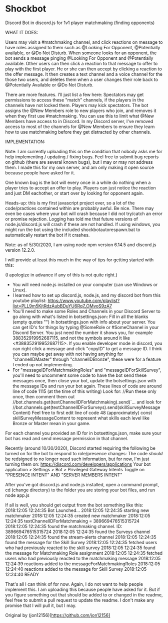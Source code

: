 # Shockbot

Discord Bot in discord.js for 1v1 player matchmaking (finding opponents)

WHAT IT DOES:

Users may visit a #matchmaking channel, and click reactions on message to have roles assigned to them such as @Looking For Opponent, @Potentially available, or @Do Not Disturb.
When someone looks for an opponent, the bot sends a message pinging @Looking For Opponent and @Potentially available.
Other users can then click a reaction to that message to offer to play with the first player.
He or she can then accept by clicking a reaction to the offer message.
It then creates a text channel and a voice channel for the those two users, and deletes them when a user changes their role back to @Potentially Available or @Do Not Disturb.

There are more features.  I'll just list a few here:
Spectators may get permissions to access these "match" channels, if the players in the channels have not locked them.
Players may kick spectators.
The bot assigns the @New Members role to new players who join, and removes it when they first use #matchmaking.  You can use this to limit what @New Members have access to in Discord.  In my Discord server, I've removed access to most of the channels for @New Members to ensure they learn how to use matchmaking before they get distracted by other channels.

IMPLEMENTATION:

Note: I am currently uploading this on the condition that nobody asks me for help implementing / updating / fixing bugs.  Feel free to submit bug reports on github (there are several known bugs), but I may or may not address them.  I made this for my own server, and am only making it open source because people have asked for it.

One known bug is the bot will every once in a while do nothing when a player tries to accept an offer to play.  Players can just notice the reaction and just DM eachother, or start over by looking for opponent again.

Heads-up: this is my first javascript project ever, so a lot of the code/practices contained within are probably awful.  Be nice.  There may even be cases where your bot will crash because I did not try/catch an error or promise rejection.  Logging has told me that future versions of node.js/discord.js will crash if these are not handled.
If using windows, you might run the bot using the included shockbotautorespawn.bat to automatically restart the bot if it crashes.

Note: as of 5/30/2020, I am using node npm version 6.14.5 and discord.js version 12.2.0.

I will provide at least this much in the way of tips for getting started with this:

(I apologize in advance if any of this is not quite right.)

- You will need node.js installed on your computer (can use Windows or Linux).
- I learned how to set up discord.js, node.js, and my discord bot from this youtube playlist:  https://www.youtube.com/playlist?list=PLL9m5KjtRdzAubBDuYU6Rq7_OMvoS9zA7
- You'll need to make some Roles and Channels in your Discord Server to go along with what's listed in botsettings.json:  Fill in all the blanks (empty quotes "") in botsettings.json with info about your server.  You can get ID's for things by typing \@SomeRole or \#SomeChannel in your Discord Server.  You just need the number it shows you, for example 388352919952687115, and not the symbols around it like <#388352919952687115>.  If you enable developer mode in discord, you can right click a message and click "copyID" to get a message ID.
I think you can maybe get away with not having anything for "channelIDMaster" through "channelIDBronze", these were for a feature I ended up not implementing.
- For "messageIDForMatchmakingRoles" and "messageIDForSkillSurvey", you'll need to uncomment some code to have the bot send these messages once, then close your bot, update the botsettings.json with the message IDs and run your bot again. These lines of code are around line of code 1115 (at the time of this writing) Look for: //Run these only once, then comment them out    //bot.channels.get(textChannelIDForMatchmaking).send(`...
and look for //bot.channels.get(textChannelIDForSurveys).send(skillSurveyMessageContent)
Feel free to first edit line of code 48 (approximately) const skillSurveyMessageContent to represent what skills each level like Bronze or Master mean in your game.

For each channel you provided an ID for in botsettings.json, make sure your bot has read and send message permission in that channel.

Recently (around 10/30/2020), Discord started requiring the following be turned on for the bot to respond to role/presence changes:
The code *should* be redsigned to no longer need such information, but for now, I'm just turning them on:
https://discord.com/developers/applications
Your bot application > Settings > Bot > Privileged Gateway Intents
Toggle on "PRESENCE INTENT" AND "SERVER MEMBERS INTENT"

After you've got discord.js and node.js installed,
open a command prompt, cd (change directory) to the folder you are storing your bot files,
and run
node app.js

If all is well, you should get output from the bot something like this:
2018:12:05 12:24:35 Bot Launched...
2018:12:05 12:24:35 starting new matchmaker
2018:12:05 12:24:35 created new matchmaker
2018:12:05 12:24:35 textChannelIDForMatchmaking = 389669476515315724
2018:12:05 12:24:35 found the matchmaking channel. ID: 389669476515315724
2018:12:05 12:24:35 found the Surveys channel
2018:12:05 12:24:35 found the stream-alerts channel
2018:12:05 12:24:35 found the message for the Skill Survey
2018:12:05 12:24:35 fetched users who had previously reacted to the skill survey
2018:12:05 12:24:35 found the message for Matchmaking Role assignment
2018:12:05 12:24:35 fetched users who had previously reacted to the matchmaking message
2018:12:05 12:24:39 reactions added to the messageForMatchmakingRoles
2018:12:05 12:24:40 reactions added to the message for Skill Survey
2018:12:05 12:24:40 READY

That's all I can think of for now.  Again, I do not want to help people implement this.  I am uploading this because people have asked for it. But if you figure something out that should be added to or changed in the readme, feel free to submit a pull request to update the readme.  I don't make any promise that I will pull it, but I may.

Original by (jon12156)[https://github.com/jon12156]
